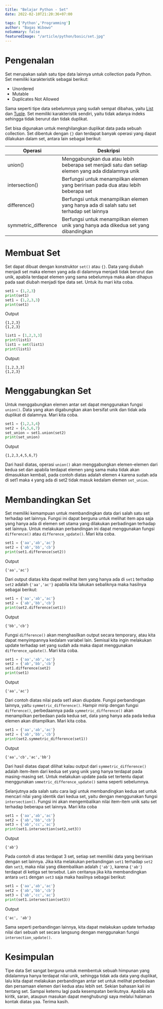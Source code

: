 ```yaml
---
title: "Belajar Python - Set"
date: 2022-02-10T21:20:36+07:00

tags: ['Python','Programming']
author: "Bagas Wibowo"
noSummary: false
featuredImage: "/article/python/basic/set.jpg" 
---
```


# Pengenalan

Set merupakan salah satu tipe data lainnya untuk collection pada Python. Set memiliki karakteristik sebagai berikut:

- Unordered
- Mutable
- Duplicates Not Allowed

Sama seperti tipe data sebelumnya yang sudah sempat dibahas, yaitu [List](../list) dan [Tuple](../tuple). Set memiliki karakteristik sendiri, yaitu tidak adanya indeks sehingga tidak berurut dan tidak duplikat.

Set bisa digunakan untuk menghilangkan duplikat data pada sebuah collection. Set dibentuk dengan `{}` dan terdapat banyak operasi yang dapat dilakukan dalam set, antara lain sebagai berikut:

| Operasi | Deskripsi |
|---------|-----------|
|union() | Menggabungkan dua atau lebih beberapa set menjadi satu dan setiap elemen yang ada didalamnya unik |
| intersection() | Berfungsi untuk menampilkan elemen yang beririsan pada dua atau lebih beberapa set |
| difference() | Berfungsi untuk menampilkan elemen yang hanya ada di salah satu set terhadap set lainnya |
| symmetric_difference | Berfungsi untuk menampilkan elemen unik yang hanya ada dikedua set yang dibandingkan |

# Membuat Set

Set dapat dibuat dengan konstruktor `set()` atau `{}`. Data yang diubah menjadi set maka elemen yang ada di dalamnya menjadi tidak berurut dan unik, apabila terdapat elemen yang sama sebelumnya maka akan dihapus pada saat diubah menjadi tipe data set. Untuk itu mari kita coba.

```py
set1 = {1,2,3}
print(set1)
set1 = {1,2,3,3}
print(set1)
```
Output
```
{1,2,3}
{1,2,3}
```
```py
list1 = [1,2,3,3]
print(list1)
list1 = set(list1)
print(list1)
```
Output:
```
[1,2,3,3]
{1,2,3}
```

# Menggabungkan Set

Untuk menggabungkan elemen antar set dapat menggunakan fungsi `union()`. Data yang akan digabungkan akan bersifat unik dan tidak ada duplikat di dalamnya. Mari kita coba.
```py
set1 = {1,2,3,4}
set2 = {4,5,6,7}
set_union = set1.union(set2)
print(set_union)
```
Output
```
{1,2,3,4,5,6,7}
```
Dari hasil diatas, operasi `union()` akan menggabungkan elemen-elemen dari kedua set dan apabila terdapat elemen yang sama maka tidak akan dimasukkan kembali, pada contoh diatas adalah elemen `4` karena sudah ada di set1 maka `4` yang ada di set2 tidak masuk kedalam elemen `set_union`.

# Membandingkan Set

Set memiliki kemampuan untuk membandingkan data dari salah satu set terhadap set lainnya. Fungsi ini dapat berguna untuk melihat item apa saja yang hanya ada di elemen set utama yang dilakukan perbadingan terhadap set lainnya. Untuk melakukan perbandingan ini dapat menggunakan fungsi `difference()` atau `difference_update()`. Mari kita coba.
```py
set1 = {'aa','ab','ac'}
set2 = {'ab','bb','cb'}
print(set1.difference(set2))
```
Output
```
{'aa','ac'}
```
Dari output diatas kita dapat melihat item yang hanya ada di `set1` terhadap `set2` adalah `{'aa','ac'}` apabila kita lakukan sebaliknya maka hasilnya sebagai berikut:

```py
set1 = {'aa','ab','ac'}
set2 = {'ab','bb','cb'}
print(set2.difference(set1))
```
Output
```
{'bb','cb'}
```
Fungsi `difference()` akan menghasilkan output secara temporary, atau kita dapat menyimpannya kedalam variabel lain. Semisal kita ingin melakukan update terhadap set yang sudah ada maka dapat menggunakan `difference_update()`. Mari kita coba.

```py
set1 = {'aa','ab','ac'}
set2 = {'ab','bb','cb'}
set1.difference(set2)
print(set1)
```
Output
```
{'aa','ac'}
```
Dari contoh diatas nilai pada set1 akan diupdate. Fungsi perbandingan lainnya, yaitu `symmetric_difference()`. Hampir mirip dengan fungsi `difference()`, perbedaannya pada `symmetric_difference()` akan menampilkan perbedaan pada kedua set, data yang hanya ada pada kedua elemen akan ditampilkan. Mari kita coba.

```py
set1 = {'aa','ab','ac'}
set2 = {'ab','bb','cb'}
print(set2.symmetric_difference(set1))
```
Output
```
{'aa','cb','ac','bb'}
```
Dari hasil diatas dapat dilihat kalau output dari `symmetric_difference()` adalah item-item dari kedua set yang unik yang hanya terdapat pada masing-masing set. Untuk melakukan update pada set tertentu dapat menggunakan `smmetric_difference_update()` sama seperti sebelumnya.

Selanjutnya ada salah satu cara lagi untuk membandingkan kedua set untuk mencari nilai yang identik dari kedua set, yaitu dengan menggunakan fungsi `intersection()`. Fungsi ini akan mengembalikan nilai item-item unik satu set terhadap beberapa set lainnya. Mari kita coba

```py
set1 = {'aa','ab','ac'}
set2 = {'ab','bb','cb'}
set3 = {'ab','cc','ac'}
print(set1.intersection(set2,set3))
```
Output
```
{'ab'}
```
Pada contoh di atas terdapat 3 set, setiap set memiliki data yang beririsan dengan set lainnya. Jika kita melakukan perbandingan `set1` terhadap `set2` dan `set3`, maka nilai yang dikembalikan adalah `{'ab'}`, karena `{'ab'}` terdapat di ketiga set tersebut. Lain ceritanya jika kita membandingkan antara `set1` dengan `set3` saja maka hasilnya sebagai berikut:
```py
set1 = {'aa','ab','ac'}
set2 = {'ab','bb','cb'}
set3 = {'ab','cc','ac'}
print(set1.intersection(set3))
```
Output
```
{'ac', 'ab'}
```
Sama seperti perbandingan lainnya, kita dapat melakukan update terhadap nilai dari sebuah set secara langsung dengan menggunakan fungsi `intersection_update()`.

# Kesimpulan

Tipe data Set sangat berguna untuk membentuk sebuah himpunan yang didalamnya hanya terdapat nilai unik, sehingga tidak ada data yang duplikat, lalu kita dapat melakukan perbandingan antar set untuk melihat perbedaan dan persamaan elemen dari kedua atau lebih set. Sekian bahasan kali ini tentang set. Sampai ketemu lagi pada kesempatan berikutnya. Apabila ada kiritk, saran, ataupun masukan dapat menghubungi saya melalui halaman kontak diatas yaa. Terima kasih.